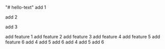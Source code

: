 "# hello-text" 
add 1

add 2

add 3

add feature 1
add feature 2
add feature 3
add feature 4
add feature 5
add feature 6
add 4
add 5
add 6
add 4
add 5
add 6
